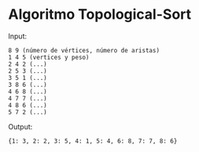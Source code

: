 # Algoritmo Topological-Sort

Input: 
```
8 9 (número de vértices, número de aristas)
1 4 5 (vertices y peso)
2 4 2 (...)
2 5 3 (...)
3 5 1 (...)
3 8 6 (...)
4 6 8 (...)
4 7 7 (...)
4 8 6 (...)
5 7 2 (...)
```

Output:
```
{1: 3, 2: 2, 3: 5, 4: 1, 5: 4, 6: 8, 7: 7, 8: 6}
```
